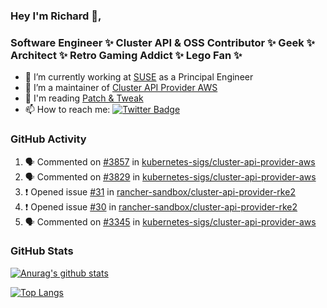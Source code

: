 ### Hey I'm Richard 👋, 

<h3 align="left">Software Engineer ✨ Cluster API & OSS Contributor ✨ Geek ✨ Architect ✨ Retro Gaming Addict ✨ Lego Fan ✨</h3>

- 🔭 I’m currently working at [SUSE](https://www.suse.com/) as a Principal Engineer
- 👯 I’m a maintainer of [Cluster API Provider AWS](https://github.com/kubernetes-sigs/cluster-api-provider-aws)
- 💬 I'm reading [Patch & Tweak](https://bjooks.com/products/patch-tweak-exploring-modular-synthesis)
- 📫 How to reach me: [![Twitter Badge](https://img.shields.io/badge/-@fruit_case-00acee?style=flat&logo=Twitter&logoColor=white)](https://twitter.com/intent/follow?screen_name=fruit_case "Follow on Twitter")

### GitHub Activity 

<!--START_SECTION:activity-->
1. 🗣 Commented on [#3857](https://github.com/kubernetes-sigs/cluster-api-provider-aws/issues/3857) in [kubernetes-sigs/cluster-api-provider-aws](https://github.com/kubernetes-sigs/cluster-api-provider-aws)
2. 🗣 Commented on [#3829](https://github.com/kubernetes-sigs/cluster-api-provider-aws/issues/3829) in [kubernetes-sigs/cluster-api-provider-aws](https://github.com/kubernetes-sigs/cluster-api-provider-aws)
3. ❗️ Opened issue [#31](https://github.com/rancher-sandbox/cluster-api-provider-rke2/issues/31) in [rancher-sandbox/cluster-api-provider-rke2](https://github.com/rancher-sandbox/cluster-api-provider-rke2)
4. ❗️ Opened issue [#30](https://github.com/rancher-sandbox/cluster-api-provider-rke2/issues/30) in [rancher-sandbox/cluster-api-provider-rke2](https://github.com/rancher-sandbox/cluster-api-provider-rke2)
5. 🗣 Commented on [#3345](https://github.com/kubernetes-sigs/cluster-api-provider-aws/issues/3345) in [kubernetes-sigs/cluster-api-provider-aws](https://github.com/kubernetes-sigs/cluster-api-provider-aws)
<!--END_SECTION:activity-->

### GitHub Stats

[![Anurag's github stats](https://github-readme-stats.vercel.app/api?username=richardcase&count_private=true&show_icons=true)](https://github.com/anuraghazra/github-readme-stats)

[![Top Langs](https://github-readme-stats.vercel.app/api/top-langs/?username=richardcase&hide=html&layout=compact)](https://github.com/anuraghazra/github-readme-stats)
